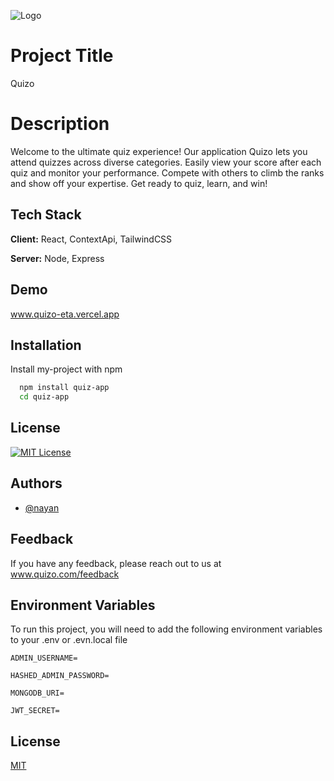
![Logo](https://github.com/user-attachments/assets/e7378701-ce02-40b3-a3f9-e6037d2eb6b0)


# Project Title

Quizo

# Description
Welcome to the ultimate quiz experience! Our application Quizo lets you attend quizzes across diverse categories. Easily view your score after each quiz and monitor your performance. Compete with others to climb the ranks and show off your expertise. Get ready to quiz, learn, and win!
## Tech Stack

**Client:** React, ContextApi, TailwindCSS

**Server:** Node, Express


## Demo

www.quizo-eta.vercel.app
## Installation

Install my-project with npm

```bash
  npm install quiz-app
  cd quiz-app
```
    
## License


[![MIT License](https://img.shields.io/badge/License-MIT-green.svg)](https://choosealicense.com/licenses/mit/)



## Authors

- [@nayan](https://www.https://github.com/code-guru2004)


## Feedback

If you have any feedback, please reach out to us at www.quizo.com/feedback


## Environment Variables

To run this project, you will need to add the following environment variables to your .env or .evn.local file


`ADMIN_USERNAME=`


`HASHED_ADMIN_PASSWORD=`


`MONGODB_URI=`


`JWT_SECRET=`

## License

[MIT](https://choosealicense.com/licenses/mit/)

